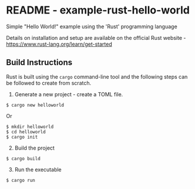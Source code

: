 # README - example-rust-hello-world
 Simple "Hello World!" example using the 'Rust' programming language

Details on installation and setup are available on the official Rust website - https://www.rust-lang.org/learn/get-started

## Build Instructions
Rust is built using the `cargo` command-line tool and the following steps can be followed to create from scratch.

1. Generate a new project - create a TOML file.
```
$ cargo new helloworld
```
Or
```
$ mkdir helloworld
$ cd helloworld
$ cargo init
```

2. Build the project
```
$ cargo build
```

3. Run the executable
```
$ cargo run 
```